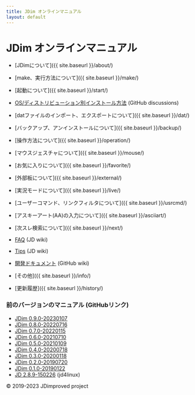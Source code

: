 ```yaml
---
title: JDim オンラインマニュアル
layout: default
---
```


# JDim オンラインマニュアル

- [JDimについて]({{ site.baseurl }}/about/)
- [make、実行方法について]({{ site.baseurl }}/make/)
- [起動について]({{ site.baseurl }}/start/)
- [OS/ディストリビューション別インストール方法][dis592] (GitHub discussions)
- [datファイルのインポート、エクスポートについて]({{ site.baseurl }}/dat/)
- [バックアップ、アンインストールについて]({{ site.baseurl }}/backup/)

- [操作方法について]({{ site.baseurl }}/operation/)
- [マウスジェスチャについて]({{ site.baseurl }}/mouse/)

- [お気に入りについて]({{ site.baseurl }}/favorite/)
- [外部板について]({{ site.baseurl }}/external/)
- [実況モードについて]({{ site.baseurl }}/live/)
- [ユーザーコマンド、リンクフィルタについて]({{ site.baseurl }}/usrcmd/)
- [アスキーアート(AA)の入力について]({{ site.baseurl }}/asciiart/)
- [次スレ検索について]({{ site.baseurl }}/next/)

- [FAQ][wiki-faq] (JD wiki)
- [Tips][wiki-tips] (JD wiki)
- [開発ドキュメント][wiki-rfcs] (GitHub wiki)
- [その他]({{ site.baseurl }}/info/)
- [更新履歴]({{ site.baseurl }}/history/)

### 前のバージョンのマニュアル (GitHubリンク)
- [JDim 0.9.0-20230107](./link-20230107)
- [JDim 0.8.0-20220716](./link-20220716)
- [JDim 0.7.0-20220115](./link-20220115)
- [JDim 0.6.0-20210710](./link-20210710)
- [JDim 0.5.0-20210109](./link-20210109)
- [JDim 0.4.0-20200718](./link-20200718)
- [JDim 0.3.0-20200118](./link-20200118)
- [JDim 0.2.0-20190720](./link-20190720)
- [JDim 0.1.0-20190122](./link-20190122)
- [JD 2.8.9-150226][jd-289] (jd4linux)

© 2019-2023 JDimproved project

[dis592]: https://github.com/JDimproved/JDim/discussions/592
[wiki-faq]: https://ja.osdn.net/projects/jd4linux/wiki/FAQ
[wiki-tips]: https://ja.osdn.net/projects/jd4linux/wiki/Tips
[wiki-rfcs]: https://github.com/JDimproved/rfcs/wiki/rfc-index "Request for Comments"
[jd-289]: https://jd4linux.osdn.jp/manual/289/
